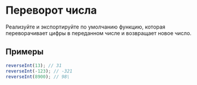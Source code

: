 # Переворот числа

Реализуйте и экспортируйте по умолчанию функцию, которая переворачивает цифры в переданном числе и возвращает новое число.

## Примеры

```js
reverseInt(13); // 31
reverseInt(-123); // -321
reverseInt(8900); // 98\
```